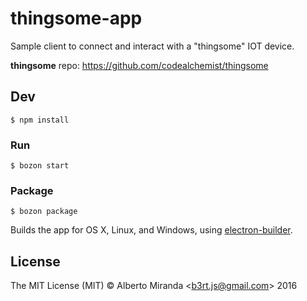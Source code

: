 # thingsome-app
Sample client to connect and interact with a "thingsome" IOT device.

**thingsome** repo:
https://github.com/codealchemist/thingsome

## Dev

```
$ npm install
```

### Run

```
$ bozon start
```

### Package

```
$ bozon package
```

Builds the app for OS X, Linux, and Windows, using [electron-builder](https://github.com/electron-userland/electron-builder).


## License

The MIT License (MIT) © Alberto Miranda &lt;b3rt.js@gmail.com&gt; 2016
